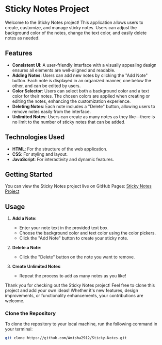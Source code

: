 # Sticky Notes Project

Welcome to the Sticky Notes project! This application allows users to create, customize, and manage sticky notes. Users can adjust the background color of the notes, change the text color, and easily delete notes as needed.

## Features

- **Consistent UI**: A user-friendly interface with a visually appealing design ensures all elements are well-aligned and readable.
- **Adding Notes**: Users can add new notes by clicking the "Add Note" button. Each note is displayed in an organized manner, one below the other, and can be edited by users.
- **Color Selector**: Users can select both a background color and a text color for their notes. The chosen colors are applied when creating or editing the notes, enhancing the customization experience.
- **Deleting Notes**: Each note includes a "Delete" button, allowing users to remove notes easily from the interface.
- **Unlimited Notes**: Users can create as many notes as they like—there is no limit to the number of sticky notes that can be added.

## Technologies Used

- **HTML**: For the structure of the web application.
- **CSS**: For styling and layout.
- **JavaScript**: For interactivity and dynamic features.

## Getting Started

You can view the Sticky Notes project live on GitHub Pages: [Sticky Notes Project](https://amisha2912.github.io/Sticky-Notes/)

## Usage

1. **Add a Note**: 
   - Enter your note text in the provided text box.
   - Choose the background color and text color using the color pickers.
   - Click the "Add Note" button to create your sticky note.

2. **Delete a Note**: 
   - Click the "Delete" button on the note you want to remove.

3. **Create Unlimited Notes**: 
   - Repeat the process to add as many notes as you like!


Thank you for checking out the Sticky Notes project!
Feel free to clone this project and add your own ideas! Whether it's new features, design improvements, or functionality enhancements, your contributions are welcome.


### Clone the Repository

To clone the repository to your local machine, run the following command in your terminal:

```bash
git clone https://github.com/Amisha2912/Sticky-Notes.git


